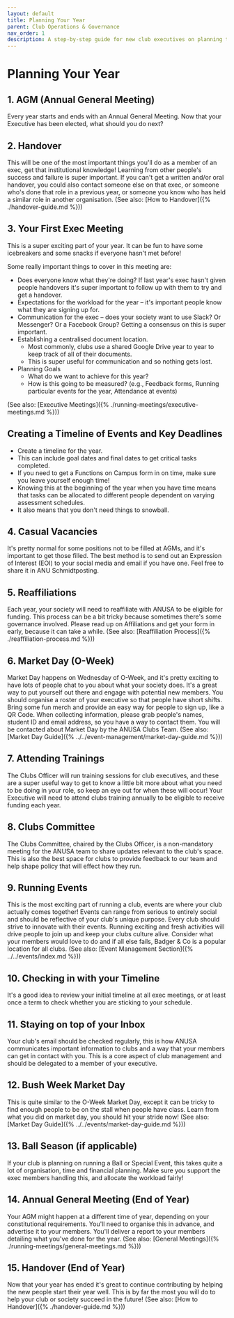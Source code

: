 ```yaml
---
layout: default
title: Planning Your Year
parent: Club Operations & Governance
nav_order: 1
description: A step-by-step guide for new club executives on planning their term, from AGM to handover.
---
```


# Planning Your Year

## 1. AGM (Annual General Meeting)
Every year starts and ends with an Annual General Meeting. Now that your Executive has been elected, what should you do next?

## 2. Handover
This will be one of the most important things you'll do as a member of an exec, get that institutional knowledge! Learning from other people's success and failure is super important. If you can't get a written and/or oral handover, you could also contact someone else on that exec, or someone who's done that role in a previous year, or someone you know who has held a similar role in another organisation.
(See also: [How to Handover]({% ./handover-guide.md %}))

## 3. Your First Exec Meeting
This is a super exciting part of your year. It can be fun to have some icebreakers and some snacks if everyone hasn't met before!

Some really important things to cover in this meeting are:
*   Does everyone know what they're doing? If last year's exec hasn't given people handovers it's super important to follow up with them to try and get a handover.
*   Expectations for the workload for the year – it's important people know what they are signing up for.
*   Communication for the exec – does your society want to use Slack? Or Messenger? Or a Facebook Group? Getting a consensus on this is super important.
*   Establishing a centralised document location.
    *   Most commonly, clubs use a shared Google Drive year to year to keep track of all of their documents.
    *   This is super useful for communication and so nothing gets lost.
*   Planning Goals
    *   What do we want to achieve for this year?
    *   How is this going to be measured? (e.g., Feedback forms, Running particular events for the year, Attendance at events)

(See also: [Executive Meetings]({% ./running-meetings/executive-meetings.md %}))

## Creating a Timeline of Events and Key Deadlines
*   Create a timeline for the year.
*   This can include goal dates and final dates to get critical tasks completed.
*   If you need to get a Functions on Campus form in on time, make sure you leave yourself enough time!
*   Knowing this at the beginning of the year when you have time means that tasks can be allocated to different people dependent on varying assessment schedules.
*   It also means that you don't need things to snowball.

## 4. Casual Vacancies
It's pretty normal for some positions not to be filled at AGMs, and it's important to get those filled. The best method is to send out an Expression of Interest (EOI) to your social media and email if you have one. Feel free to share it in ANU Schmidtposting.

## 5. Reaffiliations
Each year, your society will need to reaffiliate with ANUSA to be eligible for funding. This process can be a bit tricky because sometimes there's some governance involved. Please read up on Affiliations and get your form in early, because it can take a while.
(See also: [Reaffiliation Process]({% ./reaffiliation-process.md %}))

## 6. Market Day (O-Week)
Market Day happens on Wednesday of O-Week, and it's pretty exciting to have lots of people chat to you about what your society does. It's a great way to put yourself out there and engage with potential new members. You should organise a roster of your executive so that people have short shifts. Bring some fun merch and provide an easy way for people to sign up, like a QR Code. When collecting information, please grab people's names, student ID and email address, so you have a way to contact them. You will be contacted about Market Day by the ANUSA Clubs Team.
(See also: [Market Day Guide]({% ../../event-management/market-day-guide.md %}))

## 7. Attending Trainings
The Clubs Officer will run training sessions for club executives, and these are a super useful way to get to know a little bit more about what you need to be doing in your role, so keep an eye out for when these will occur! Your Executive will need to attend clubs training annually to be eligible to receive funding each year.

## 8. Clubs Committee
The Clubs Committee, chaired by the Clubs Officer, is a non-mandatory meeting for the ANUSA team to share updates relevant to the club's space. This is also the best space for clubs to provide feedback to our team and help shape policy that will effect how they run.

## 9. Running Events
This is the most exciting part of running a club, events are where your club actually comes together! Events can range from serious to entirely social and should be reflective of your club's unique purpose. Every club should strive to innovate with their events. Running exciting and fresh activities will drive people to join up and keep your clubs culture alive. Consider what your members would love to do and if all else fails, Badger & Co is a popular location for all clubs.
(See also: [Event Management Section]({% ../../events/index.md %}))

## 10. Checking in with your Timeline
It's a good idea to review your initial timeline at all exec meetings, or at least once a term to check whether you are sticking to your schedule.

## 11. Staying on top of your Inbox
Your club's email should be checked regularly, this is how ANUSA communicates important information to clubs and a way that your members can get in contact with you. This is a core aspect of club management and should be delegated to a member of your executive.

## 12. Bush Week Market Day
This is quite similar to the O-Week Market Day, except it can be tricky to find enough people to be on the stall when people have class. Learn from what you did on market day, you should hit your stride now!
(See also: [Market Day Guide]({% ../../events/market-day-guide.md %}))

## 13. Ball Season (if applicable)
If your club is planning on running a Ball or Special Event, this takes quite a lot of organisation, time and financial planning. Make sure you support the exec members handling this, and allocate the workload fairly!

## 14. Annual General Meeting (End of Year)
Your AGM might happen at a different time of year, depending on your constitutional requirements. You'll need to organise this in advance, and advertise it to your members. You'll deliver a report to your members detailing what you've done for the year.
(See also: [General Meetings]({% ./running-meetings/general-meetings.md %}))

## 15. Handover (End of Year)
Now that your year has ended it's great to continue contributing by helping the new people start their year well. This is by far the most you will do to help your club or society succeed in the future!
(See also: [How to Handover]({% ./handover-guide.md %}))